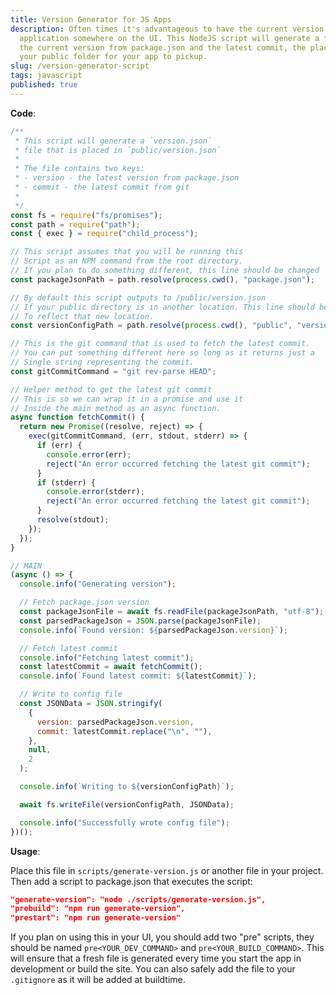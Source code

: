 ```yaml
---
title: Version Generator for JS Apps
description: Often times it's advantageous to have the current version of your
  application somewhere on the UI. This NodeJS script will generate a file with
  the current version from package.json and the latest commit, the place it in
  your public folder for your app to pickup.
slug: /version-generator-script
tags: javascript
published: true
---
```

**Code**:

```javascript
/**
 * This script will generate a `version.json`
 * file that is placed in `public/version.json`
 *
 * The file contains two keys:
 * - version - the latest version from package.json
 * - commit - the latest commit from git
 *
 */
const fs = require("fs/promises");
const path = require("path");
const { exec } = require("child_process");

// This script assumes that you will be running this
// Script as an NPM command from the root directory.
// If you plan to do something different, this line should be changed
const packageJsonPath = path.resolve(process.cwd(), "package.json");

// By default this script outputs to /public/version.json
// If your public directory is in another location. This line should be changed
// To reflect that new location.
const versionConfigPath = path.resolve(process.cwd(), "public", "version.json");

// This is the git command that is used to fetch the latest commit.
// You can put something different here so long as it returns just a
// Single string representing the commit.
const gitCommitCommand = "git rev-parse HEAD";

// Helper method to get the latest git commit
// This is so we can wrap it in a promise and use it
// Inside the main method as an async function.
async function fetchCommit() {
  return new Promise((resolve, reject) => {
    exec(gitCommitCommand, (err, stdout, stderr) => {
      if (err) {
        console.error(err);
        reject("An error occurred fetching the latest git commit");
      }
      if (stderr) {
        console.error(stderr);
        reject("An error occurred fetching the latest git commit");
      }
      resolve(stdout);
    });
  });
}

// MAIN
(async () => {
  console.info("Generating version");

  // Fetch package.json version
  const packageJsonFile = await fs.readFile(packageJsonPath, "utf-8");
  const parsedPackageJson = JSON.parse(packageJsonFile);
  console.info(`Found version: ${parsedPackageJson.version}`);

  // Fetch latest commit
  console.info("Fetching latest commit");
  const latestCommit = await fetchCommit();
  console.info(`Found latest commit: ${latestCommit}`);

  // Write to config file
  const JSONData = JSON.stringify(
    {
      version: parsedPackageJson.version,
      commit: latestCommit.replace("\n", ""),
    },
    null,
    2
  );

  console.info(`Writing to ${versionConfigPath}`);

  await fs.writeFile(versionConfigPath, JSONData);

  console.info("Successfully wrote config file");
})();
```

**Usage**: 

Place this file in `scripts/generate-version.js` or another file in your project. Then add a script to package.json that executes the script:

```json
"generate-version": "node ./scripts/generate-version.js",
"prebuild": "npm run generate-version",
"prestart": "npm run generate-version"
```

If you plan on using this in your UI, you should add two "pre" scripts, they should be named `pre<YOUR_DEV_COMMAND>` and `pre<YOUR_BUILD_COMMAND>`. This will ensure that a fresh file is generated every time you start the app in development or build the site. You can also safely add the file to your `.gitignore` as it will be added at buildtime.



